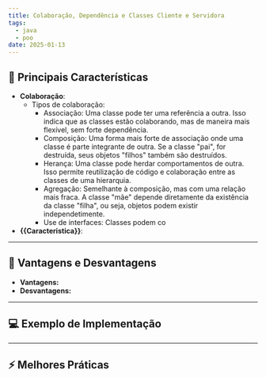 ```yaml
---
title: Colaboração, Dependência e Classes Cliente e Servidora
tags:
  - java
  - poo
date: 2025-01-13
---
```


## 📝 Principais Características

- **Colaboração**:
	- Tipos de colaboração:
		- Associação: Uma classe pode ter uma referência a outra. Isso indica que as classes estão colaborando, mas de maneira mais flexível, sem forte dependência.
		- Composição:
			Uma forma mais forte de associação onde uma classe é parte integrante de outra. Se a classe "pai", for destruída, seus objetos "filhos" também são destruídos.
		- Herança:
			Uma classe pode herdar comportamentos de outra. Isso permite reutilização de código e colaboração entre as classes de uma hierarquia.
		- Agregação: 
			Semelhante à composição, mas com uma relação mais fraca. A classe "mãe" depende diretamente da existência da classe "filha", ou seja, objetos podem existir independetimente.
		- Use de interfaces: Classes podem co
- **{{Caracteristica}}**:

---

## 🧩 Vantagens e Desvantagens

- **Vantagens:**
- **Desvantagens:**

---

## 💻 Exemplo de Implementação

---

## ⚡ Melhores Práticas
